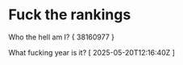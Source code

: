 # Fuck the rankings

Who the hell am I?
{ 38160977 }

What fucking year is it?
[ 2025-05-20T12:16:40Z ]
